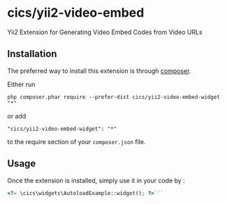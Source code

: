cics/yii2-video-embed
=====================
Yii2 Extension for Generating Video Embed Codes from Video URLs

Installation
------------

The preferred way to install this extension is through [composer](http://getcomposer.org/download/).

Either run

```
php composer.phar require --prefer-dist cics/yii2-video-embed-widget "*"
```

or add

```
"cics/yii2-video-embed-widget": "*"
```

to the require section of your `composer.json` file.


Usage
-----

Once the extension is installed, simply use it in your code by  :

```php
<?= \cics\widgets\AutoloadExample::widget(); ?>```